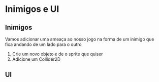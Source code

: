 # Inimigos e UI

## Inimigos
  Vamos adicionar uma ameaça ao nosso jogo na forma de um inimigo que fica andando de um lado para o outro

  1. Crie um novo objeto e de o sprite que quiser
  2. Adicione um Collider2D

## UI
